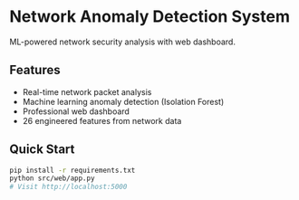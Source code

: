 # Network Anomaly Detection System

ML-powered network security analysis with web dashboard.

## Features
- Real-time network packet analysis
- Machine learning anomaly detection (Isolation Forest)
- Professional web dashboard
- 26 engineered features from network data

## Quick Start
```bash
pip install -r requirements.txt
python src/web/app.py
# Visit http://localhost:5000